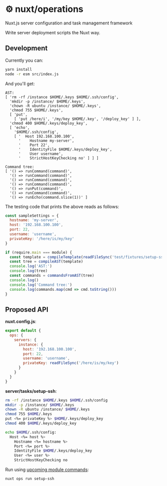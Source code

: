 <p align="center">
  <h1>⚙ nuxt/operations</h1>
  <span>Nuxt.js server configuration and task management framework</span>
</p>

Write server deployment scripts the Nuxt way.

## Development

Currently you can:

```sh
yarn install
node -r esm src/index.js
```

And you'll get:

```
AST:
[ 'rm -rf /instance $HOME/.keys $HOME/.ssh/config',
  'mkdir -p /instance/ $HOME/.keys',
  'chown -R ubuntu /instance/ $HOME/.keys',
  'chmod 755 $HOME/.keys',
  [ 'put',
    [ 'put /here/i', '/my/key $HOME/.key', '/deploy_key' ] ],
  'chmod 400 $HOME/.keys/deploy_key',
  [ 'echo',
    '$HOME/.ssh/config',
    [ '  Host 192.168.100.100',
      '    Hostname my-server',
      '    Port 22',
      '    IdentityFile $HOME/.keys/deploy_key',
      '    User username',
      '    StrictHostKeyChecking no' ] ] ]

Command tree:
[ '() => runCommand(command)',
  '() => runCommand(command)',
  '() => runCommand(command)',
  '() => runCommand(command)',
  '() => runPut(command)',
  '() => runCommand(command)',
  '() => runEcho(command.slice(1))' ]
```

The testing code that prints the above reads as follows:

```js
const sampleSettings = {
  hostname: 'my-server',
  host: '192.168.100.100',
  port: 22,
  username: 'username',
  privateKey: '/here/is/my/key'
}

if (require.main === module) {
  const template = compileTemplate(readFileSync('test/fixtures/setup-ssh.sh'), sampleSettings)
  const tree = compileAST(template)
  console.log('AST:')
  console.log(tree)
  const commands = commandsFromAST(tree)
  console.log()
  console.log('Command tree:')
  console.log(commands.map(cmd => cmd.toString()))
}
```

## Proposed API

**nuxt.config.js**:

```js
export default {
  ops: {
    servers: {
      instance: {
        host: '192.168.100.100',
        port: 22,
        username: 'username',
        privateKey: readFileSync('/here/is/my/key')
      }
    }
  }
}
```

**server/tasks/setup-ssh**:

```sh
rm -rf /instance $HOME/.keys $HOME/.ssh/config
mkdir -p /instance/ $HOME/.keys
chown -R ubuntu /instance/ $HOME/.keys
chmod 755 $HOME/.keys
put <%= privateKey %> $HOME/.keys/deploy_key
chmod 400 $HOME/.keys/deploy_key

echo $HOME/.ssh/config:
  Host <%= host %>
    Hostname <%= hostname %>
    Port <%= port %>
    IdentityFile $HOME/.keys/deploy_key
    User <%= user %>
    StrictHostKeyChecking no
```

Run using [upcoming module commands](https://github.com/nuxt/nuxt.js/pull/4314):

```sh
nuxt ops run setup-ssh
```
